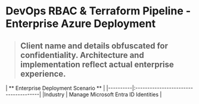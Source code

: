 # DevOps RBAC & Terraform Pipeline - Enterprise Azure Deployment
> ## Client name and details obfuscated for confidentiality. Architecture and implementation reflect actual enterprise experience.

|   **  Enterprise Deployment Scenario **          |
|----------|:--------------------------------------|
|Industry  | Manage Microsoft Entra ID Identities  |


